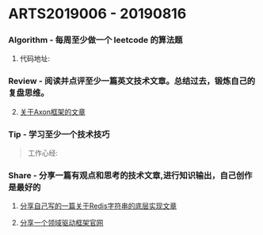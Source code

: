 # ARTS2019006 - 20190816

### Algorithm - 每周至少做一个 leetcode 的算法题

1. 代码地址:


### Review  - 阅读并点评至少一篇英文技术文章。总结过去，锻炼自己的复盘思维。


2. [关于Axon框架的文章](http://progressivecoder.com/axon-framework-building-scalable-java-microservices/)

### Tip - 学习至少一个技术技巧

> 工作心经:


### Share - 分享一篇有观点和思考的技术文章,进行知识输出，自己创作是最好的


1. [分享自己写的一篇关于Redis字符串的底层实现文章](https://blog.csdn.net/qq_34561705/article/details/99059274)

2. [分享一个领域驱动框架官网](https://axoniq.io)
    
  
    
